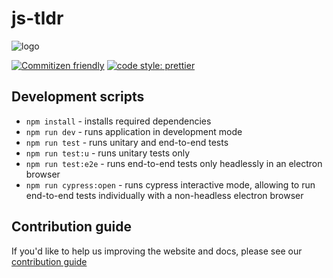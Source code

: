 # js-tldr

![logo](logo.png)

[![Commitizen friendly](https://img.shields.io/badge/commitizen-friendly-brightgreen.svg)](http://commitizen.github.io/cz-cli/) [![code style: prettier](https://img.shields.io/badge/code_style-prettier-ff69b4.svg?style=flat-square)](https://github.com/prettier/prettier)

## Development scripts

- `npm install` - installs required dependencies
- `npm run dev` - runs application in development mode
- `npm run test` - runs unitary and end-to-end tests
- `npm run test:u` - runs unitary tests only
- `npm run test:e2e` - runs end-to-end tests only headlessly in an electron browser
- `npm run cypress:open` - runs cypress interactive mode, allowing to run end-to-end tests individually with a non-headless electron browser

## Contribution guide

If you'd like to help us improving the website and docs, please see our [contribution guide](CONTRIBUTION.md)
